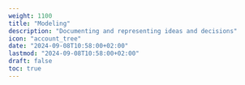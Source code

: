 ```yaml
---
weight: 1100
title: "Modeling"
description: "Documenting and representing ideas and decisions"
icon: "account_tree"
date: "2024-09-08T10:58:00+02:00"
lastmod: "2024-09-08T10:58:00+02:00"
draft: false
toc: true
---
```

